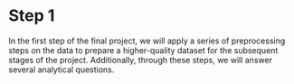 # Step 1

In the first step of the final project, we will apply a series of preprocessing steps on the data to prepare a higher-quality dataset for the subsequent stages of the project. Additionally, through these steps, we will answer several analytical questions.
